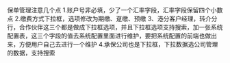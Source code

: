 保单管理注意几个点
1.账户号非必填，少了一个汇率字段，汇率字段保留四个小数点
2.缴费方式下拉框，选项修改为期缴、趸缴、预缴
3、港分客户经理，转介分行，合作伙伴这三个都是做成下拉框选项，并且下拉框选项支持搜索，加一张系统配置表，这三个字段的值去系统配置里面进行维护，要把系统配置的前端也做出来，方便用户自己去进行一个维护
4.承保公司也是下拉框，下拉数据选公司管理的数据，支持搜索